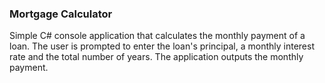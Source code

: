 ### Mortgage Calculator

Simple C# console application that calculates the monthly payment of a loan.
The user is prompted to enter the loan's principal, a monthly interest rate and the total number of years. 
The application outputs the monthly payment.

